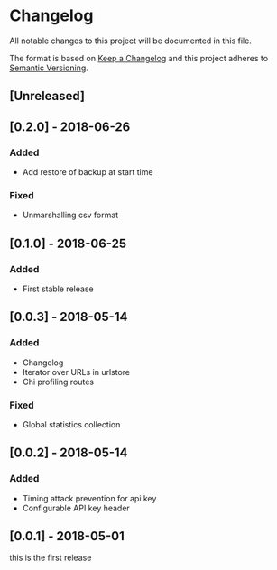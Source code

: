 # Changelog
All notable changes to this project will be documented in this file.

The format is based on [Keep a Changelog](http://keepachangelog.com/en/1.0.0/)
and this project adheres to [Semantic Versioning](http://semver.org/spec/v2.0.0.html).

## [Unreleased]

## [0.2.0] - 2018-06-26
### Added
- Add restore of backup at start time

### Fixed
- Unmarshalling csv format


## [0.1.0] - 2018-06-25
### Added
- First stable release

## [0.0.3] - 2018-05-14
### Added
- Changelog
- Iterator over URLs in urlstore
- Chi profiling routes

### Fixed
- Global statistics collection

## [0.0.2] - 2018-05-14

### Added
- Timing attack prevention for api key
- Configurable API key header

## [0.0.1] - 2018-05-01

this is the first release
